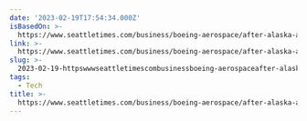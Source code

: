 ```yaml
---
date: '2023-02-19T17:54:34.000Z'
isBasedOn: >-
  https://www.seattletimes.com/business/boeing-aerospace/after-alaska-airlines-planes-bump-runway-a-scramble-to-pull-the-plug/
link: >-
  https://www.seattletimes.com/business/boeing-aerospace/after-alaska-airlines-planes-bump-runway-a-scramble-to-pull-the-plug/
slug: >-
  2023-02-19-httpswwwseattletimescombusinessboeing-aerospaceafter-alaska-airlines-planes-bump-runway-a-scramble-to-pull-the-plug
tags:
  - Tech
title: >-
  https://www.seattletimes.com/business/boeing-aerospace/after-alaska-airlines-planes-bump-runway-a-scramble-to-pull-the-plug/
---
```


